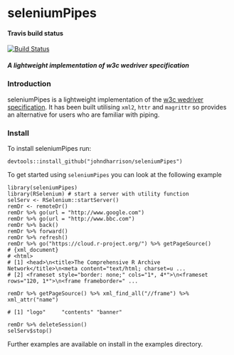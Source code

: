 seleniumPipes
==========================

#### Travis build status
[![Build Status](https://travis-ci.org/johndharrison/seleniumPipes.svg?branch=master)](https://travis-ci.org/johndharrison/seleniumPipes)

##### *A lightweight implementation of w3c wedriver specification*

### Introduction

seleniumPipes is a lightweight implementation of the [w3c wedriver specification](https://w3c.github.io/webdriver/webdriver-spec.html).
It has been built utilising `xml2`, `httr` and `magrittr` so provides an alternative for users who are familiar with piping.

### Install

To install seleniumPipes run:

```
devtools::install_github("johndharrison/seleniumPipes")
```

To get started using `seleniumPipes` you can look at the following example

```
library(seleniumPipes)
library(RSelenium) # start a server with utility function
selServ <- RSelenium::startServer()
remDr <- remoteDr()
remDr %>% go(url = "http://www.google.com")
remDr %>% go(url = "http://www.bbc.com")
remDr %>% back()
remDr %>% forward()
remDr %>% refresh()
remDr %>% go("https://cloud.r-project.org/") %>% getPageSource()
# {xml_document}
# <html>
# [1] <head>\n<title>The Comprehensive R Archive Network</title>\n<meta content="text/html; charset=u ...
# [2] <frameset style="border: none;" cols="1*, 4*">\n<frameset rows="120, 1*">\n<frame frameborder=" ...

remDr %>% getPageSource() %>% xml_find_all("//frame") %>% xml_attr("name")
 
# [1] "logo"     "contents" "banner"  

remDr %>% deleteSession()
selServ$stop()
```

Further examples are available on install in the examples directory.
